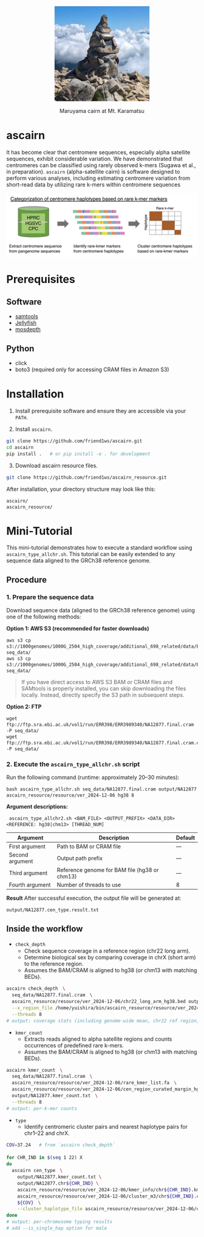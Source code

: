 <div align="center">
  <img src="image/karamatsu_cairn.png" alt="Cairn at Mt. Karamatsu" width="250">
  <p>Maruyama cairn at Mt. Karamatsu</p>
</div>

# ascairn
It has become clear that centromere sequences, especially alpha satellite sequences, exhibit considerable variation.
We have demonstrated that centromeres can be classified using rarely observed k-mers (Sugawa et al., in preparation).
`ascairn` (alpha-satellite cairn) is software designed to perform various analyses, including estimating centromere variation from short-read data by utilizing rare k-mers within centromere sequences

<div align="center">
  <img src="image/categorization_overview.png" alt="Overview of centromere classification using rare k-mer" width="750">
</div>

# Prerequisites
## Software
- [samtools](https://github.com/samtools/samtools)
- [Jellyfish](https://github.com/gmarcais/Jellyfish)
- [mosdepth](https://github.com/brentp/mosdepth)

## Python
- click
- boto3 (required only for accessing CRAM files in Amazon S3)
  
# Installation

1. Install prerequisite software and ensure they are accessible via your `PATH`.

2. Install `ascairn`.
```bash
git clone https://github.com/friend1ws/ascairn.git
cd ascairn
pip install .   # or pip install -e . for development
```

3. Download ascairn resource files.
```bash
git clone https://github.com/friend1ws/ascairn_resource.git
```

After installation, your directory structure may look like this:
```
ascairn/
ascairn_resource/
```

# Mini-Tutorial

This mini-tutorial demonstrates how to execute a standard workflow using `ascairn_type_allchr.sh`. 
This tutorial can be easily extended to any sequence data aligned to the GRCh38 reference genome.


## Procedure

### 1. Prepare the sequence data

Download sequence data (aligned to the GRCh38 reference genome) using one of the following methods:

**Option 1: AWS S3 (recommended for faster downloads)**
```
aws s3 cp s3://1000genomes/1000G_2504_high_coverage/additional_698_related/data/ERR3989340/NA12877.final.cram seq_data/
aws s3 cp s3://1000genomes/1000G_2504_high_coverage/additional_698_related/data/ERR3989340/NA12877.final.cram.crai seq_data/
```

> If you have direct access to AWS S3 BAM or CRAM files and SAMtools is properly installed, you can skip downloading the files locally. Instead, directly specify the S3 path in subsequent steps.


**Option 2: FTP**
```
wget ftp://ftp.sra.ebi.ac.uk/vol1/run/ERR398/ERR3989340/NA12877.final.cram -P seq_data/
wget ftp://ftp.sra.ebi.ac.uk/vol1/run/ERR398/ERR3989340/NA12877.final.cram.crai -P seq_data/
```


### 2. Execute the `ascairn_type_allchr.sh` script

Run the following command (runtime: approximately 20–30 minutes):
```
bash ascairn_type_allchr.sh seq_data/NA12877.final.cram output/NA12877 ascairn_resource/resource/ver_2024-12-06 hg38 8
```

**Argument descriptions:**

```
 ascairn_type_allchr2.sh <BAM_FILE> <OUTPUT_PREFIX> <DATA_DIR> <REFERENCE: hg38|chm13> [THREAD_NUM]
```

| Argument         | Description                                    | Default |
|------------------|------------------------------------------------|---------|
| First argument   | Path to BAM or CRAM file                       | —       |
| Second argument  | Output path prefix                             | —       |
| Third argument   | Reference genome for BAM file (hg38 or chm13)  | —       |
| Fourth argument  | Number of threads to use                       | 8       |


**Result**
After successful execution, the output file will be generated at:
```
output/NA12877.cen_type.result.txt
```

## Inside the workflow 

- `check_depth`　
  - Check sequence coverage in a reference region (chr22 long arm).
  - Determine biological sex by comparing coverage in chrX (short arm) to the reference region.
  - Assumes the BAM/CRAM is aligned to hg38 (or chm13 with matching BEDs).

```bash
ascairn check_depth　\
  seq_data/NA12877.final.cram　\
  ascairn_resource/resource/ver_2024-12-06/chr22_long_arm_hg38.bed output/NA12877.depth.txt　\
  --x_region_file /home/yuishira/bin/ascairn_resource/resource/ver_2024-12-06/chrX_short_arm_hg38.bed　\
  --threads 8
# output: coverage stats (including genome-wide mean, chr22 ref region, chrX short arm)
```

- `kmer_count` 
  - Extracts reads aligned to alpha satellite regions and counts occurrences of predefined rare k-mers.
  - Assumes the BAM/CRAM is aligned to hg38 (or chm13 with matching BEDs).
 
```bash
ascairn kmer_count　\
  seq_data/NA12877.final.cram　\
  ascairn_resource/resource/ver_2024-12-06/rare_kmer_list.fa　\
  ascairn_resource/resource/ver_2024-12-06/cen_region_curated_margin_hg38.bed　\
  output/NA12877.kmer_count.txt　\
  --threads 8
# output: per-k-mer counts
```

- `type`
  - Identify centromeric cluster pairs and nearest haplotype pairs for chr1–22 and chrX.

```bash
COV=37.24   # from `ascairn check_depth`

for CHR_IND in $(seq 1 22) X
do
  ascairn cen_type　\
    output/NA12877.kmer_count.txt \
    output/NA12877.chr${CHR_IND} \
    ascairn_resource/resource/ver_2024-12-06/kmer_info/chr${CHR_IND}.kmer_info.txt.gz \
    ascairn_resource/resource/ver_2024-12-06/cluster_m3/chr${CHR_IND}.cluster_marker_count.txt.gz \
    ${COV}　\
    --cluster_haplotype_file ascairn_resource/resource/ver_2024-12-06/cluster_m3/chr${CHR_IND}.hap_cluster.txt
done
# output: per-chromosome typing results
# add --is_single_hap option for male
```

